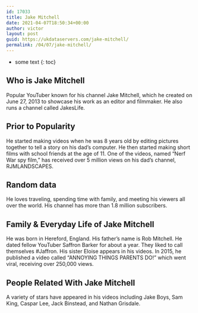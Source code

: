 ```yaml
---
id: 17033
title: Jake Mitchell
date: 2021-04-07T18:50:34+00:00
author: victor
layout: post
guid: https://ukdataservers.com/jake-mitchell/
permalink: /04/07/jake-mitchell/
---
```


* some text
{: toc}


## Who is Jake Mitchell



Popular YouTuber known for his channel Jake Mitchell, which he created on June 27, 2013 to showcase his work as an editor and filmmaker. He also runs a channel called JakesLife.

                
                
                
## Prior to Popularity



He started making videos when he was 8 years old by editing pictures together to tell a story on his dad&#8217;s computer. He then started making short films with school friends at the age of 11. One of the videos, named &#8220;Nerf War spy film,&#8221; has received over 5 million views on his dad&#8217;s channel, RJMLANDSCAPES.

                
                
                
## Random data



He loves traveling, spending time with family, and meeting his viewers all over the world. His channel has more than 1.8 million subscribers.

                
                
                
## Family & Everyday Life of Jake Mitchell



He was born in Hereford, England. His father&#8217;s name is Rob Mitchell. He dated fellow YouTuber Saffron Barker for about a year. They liked to call themselves #Jaffron. His sister Eloise appears in his videos. In 2015, he published a video called &#8220;ANNOYING THINGS PARENTS DO!&#8221; which went viral, receiving over 250,000 views.

                
                
                
## People Related With Jake Mitchell



A variety of stars have appeared in his videos including Jake Boys, Sam King, Caspar Lee, Jack Binstead, and Nathan Grisdale.

                
              
            
          
          
          